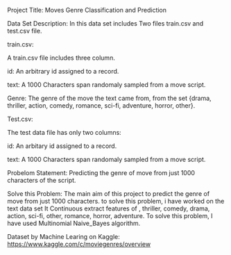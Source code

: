 Project Title: Moves Genre Classification and Prediction

Data Set Description: In this data set includes Two files train.csv and test.csv file.

train.csv:

A train.csv file includes three column. 

id: An arbitrary id assigned to a record.

text: A 1000 Characters span randomaly sampled from a move script. 

Genre: The genre of the move the text came from, from the set {drama, thriller, action, comedy, romance, sci-fi, adventure, horror, other}.

Test.csv:

The test data file has only two columns:

id: An arbitary id assigned to a record.

text: A 1000 Characters span randomaly sampled from a move script.

Probelom Statement: Predicting the genre of move from just 1000 characters of the script.

Solve this Problem: The main aim of this project to predict the genre of move from just 1000 characters. to solve this problem, i have worked on the text data set It Continuous extract features of , thriller, comedy, drama, action, sci-fi, other, romance, horror, adventure. To solve this problem, I have used Multinomial Naive_Bayes algorithm. 


Dataset by Machine Learing on Kaggle: https://www.kaggle.com/c/moviegenres/overview
